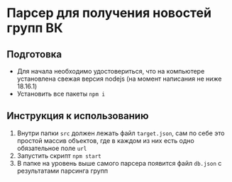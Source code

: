 # Парсер для получения новостей групп ВК

## Подготовка

-  Для начала необходимо удостовериться, что на компьютере установлена свежая версия nodejs (на момент написания не ниже 18.16.1)
-  Установить все пакеты `npm i`

## Инструкция к использованию

1. Внутри папки `src` должен лежать файл `target.json`, сам по себе это простой массив объектов, где в каждом из них есть одно обязательное поле `url`
2. Запустить скрипт `npm start`
3. В папке на уровень выше самого парсера появится файл `db.json` с результатами парсинга групп

